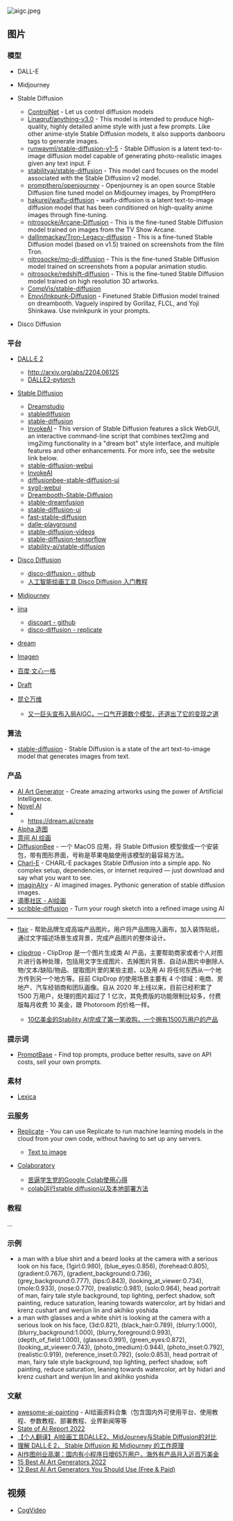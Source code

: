 ![aigc.jpeg](./aigc.jpeg)

## 图片

### 模型

- DALL-E
- Midjourney​
- Stable Diffusion

    - [ControlNet](https://github.com/lllyasviel/ControlNet) - Let us control diffusion models
    - [Linaqruf/anything-v3.0](https://huggingface.co/Linaqruf/anything-v3.0) - This model is intended to produce high-quality, highly detailed anime style with just a few prompts. Like other anime-style Stable Diffusion models, it also supports danbooru tags to generate images.
    - [runwayml/stable-diffusion-v1-5](https://huggingface.co/runwayml/stable-diffusion-v1-5) - Stable Diffusion is a latent text-to-image diffusion model capable of generating photo-realistic images given any text input. F
    - [stabilityai/stable-diffusion](https://huggingface.co/spaces/stabilityai/stable-diffusion) - This model card focuses on the model associated with the Stable Diffusion v2 model.
    - [prompthero/openjourney](https://huggingface.co/prompthero/openjourney) - Openjourney is an open source Stable Diffusion fine tuned model on Midjourney images, by PromptHero
    - [hakurei/waifu-diffusion](https://huggingface.co/hakurei/waifu-diffusion) - waifu-diffusion is a latent text-to-image diffusion model that has been conditioned on high-quality anime images through fine-tuning.
    - [nitrosocke/Arcane-Diffusion](https://huggingface.co/nitrosocke/Arcane-Diffusion) - This is the fine-tuned Stable Diffusion model trained on images from the TV Show Arcane. 
    - [dallinmackay/Tron-Legacy-diffusion](https://huggingface.co/dallinmackay/Tron-Legacy-diffusion) - This is a fine-tuned Stable Diffusion model (based on v1.5) trained on screenshots from the film Tron.
    - [nitrosocke/mo-di-diffusion](https://huggingface.co/nitrosocke/mo-di-diffusion) - This is the fine-tuned Stable Diffusion model trained on screenshots from a popular animation studio.
    - [nitrosocke/redshift-diffusion](https://huggingface.co/nitrosocke/redshift-diffusion) - This is the fine-tuned Stable Diffusion model trained on high resolution 3D artworks.
    - [CompVis/stable-diffusion](https://github.com/CompVis/stable-diffusion)
    - [Envvi/Inkpunk-Diffusion](https://huggingface.co/Envvi/Inkpunk-Diffusion) - Finetuned Stable Diffusion model trained on dreambooth. Vaguely inspired by Gorillaz, FLCL, and Yoji Shinkawa. Use nvinkpunk in your prompts.

- Disco Diffusion

### 平台

- [DALL·E 2](https://openai.com/dall-e-2/)

    - http://arxiv.org/abs/2204.06125
    - [DALLE2-pytorch](https://github.com/lucidrains/DALLE2-pytorch)

- [Stable Diffusion](https://stablediffusionweb.com)

    - [Dreamstudio](https://beta.dreamstudio.ai)
    - [stablediffusion](https://github.com/Stability-AI/stablediffusion)
    - [stable-diffusion](https://github.com/CompVis/stable-diffusion)
    - [InvokeAI](https://github.com/invoke-ai/InvokeAI) - This version of Stable Diffusion features a slick WebGUI, an interactive command-line script that combines text2img and img2img functionality in a "dream bot" style interface, and multiple features and other enhancements. For more info, see the website link below.
    - [stable-diffusion-webui](https://github.com/AUTOMATIC1111/stable-diffusion-webui)
    - [InvokeAI](https://github.com/invoke-ai/InvokeAI)
    - [diffusionbee-stable-diffusion-ui](https://github.com/divamgupta/diffusionbee-stable-diffusion-ui)
    - [sygil-webui](https://github.com/Sygil-Dev/sygil-webui)
    - [Dreambooth-Stable-Diffusion](https://github.com/XavierXiao/Dreambooth-Stable-Diffusion)
    - [stable-dreamfusion](https://github.com/ashawkey/stable-dreamfusion)
    - [stable-diffusion-ui](https://github.com/cmdr2/stable-diffusion-ui)
    - [fast-stable-diffusion](https://github.com/TheLastBen/fast-stable-diffusion)
    - [dalle-playground](https://github.com/saharmor/dalle-playground)
    - [stable-diffusion-videos](https://github.com/nateraw/stable-diffusion-videos)
    - [stable-diffusion-tensorflow](https://github.com/divamgupta/stable-diffusion-tensorflow)
    - [stability-ai/stable-diffusion](https://replicate.com/stability-ai/stable-diffusion)

- [Disco Diffusion](https://colab.research.google.com/github/alembics/disco-diffusion/blob/main/Disco_Diffusion.ipynb)

    - [disco-diffusion - github](https://github.com/alembics/disco-diffusion)
    - [人工智能绘画工具 Disco Diffusion 入门教程](https://zhuanlan.zhihu.com/p/563831317)

- [Midjourney](https://midjourney.com/)
- [jina](https://jina.ai/)

    - [discoart - github](https://github.com/jina-ai/discoart)
    - [disco-diffusion - replicate](https://replicate.com/nightmareai/disco-diffusion)

- [dream](https://dream.ai/create)
- [Imagen](https://imagen.research.google/)
- [百度·文心一格](https://yige.baidu.com/)
- [Draft](https://draft.art/)
- [昆仑万维](https://www.kunlun.com/)

    - [又一巨头宣布入局AIGC，一口气开源数个模型，还道出了它的变现之道](https://mp.weixin.qq.com/s/HZjxDhaMqqgM92puoedJvg)

### 算法

- [stable-diffusion](https://huggingface.co/spaces/stabilityai/stable-diffusion) - Stable Diffusion is a state of the art text-to-image model that generates images from text.

### 产品

- [AI Art Generator](https://creator.nightcafe.studio/) - Create amazing artworks using the power of Artificial Intelligence.
- [Novel AI](https://novelai.net/)
- - https://dream.ai/create
- [Alpha 造图](https://www.iplaysoft.com/alpha-zaotu.html)
- [意间 AI 绘画](http://yjai.ai-galaxy.com/)
- [DiffusionBee](https://diffusionbee.com/) - 一个 MacOS 应用，将 Stable Diffusion 模型做成一个安装包，带有图形界面，号称是苹果电脑使用该模型的最容易方法。
- [Charl-E](https://www.charl-e.com/) - CHARL-E packages Stable Diffusion into a simple app. No complex setup, dependencies, or internet required — just download and say what you want to see.
- [imaginAIry](https://github.com/brycedrennan/imaginAIry) - AI imagined images. Pythonic generation of stable diffusion images.
- [滴墨社区 - AI绘画](https://www.domo.cool/introduction)
- [scribble-diffusion](https://github.com/replicate/scribble-diffusion) - Turn your rough sketch into a refined image using AI

---

- [flair](https://flair.ai/) - 帮助品牌生成高端产品图片。用户将产品图拖入画布，加入装饰贴纸，通过文字描述场景生成背景，完成产品图片的整体设计。
- [clipdrop](https://clipdrop.co/) - ClipDrop 是一个图片生成类 AI 产品，主要帮助商家或者个人对图片进行各种处理，包括用文字生成图片、去掉图片背景、自动从图片中删除人物/文本/缺陷/物品、提取图片里的某些主题，以及用 AI 将任何东西从一个地方传到另一个地方等。目前 ClipDrop 的使用场景主要有 4 个领域：电商、房地产、汽车经销商和团队画像。自从 2020 年上线以来，目前已经积累了 1500 万用户，处理的图片超过了 1 亿次，其免费版的功能限制比较多，付费版每月收费 10 美金，跟 Photoroom 的价格一样。

    - [10亿美金的Stability AI完成了第一笔收购，一个拥有1500万用户的产品](https://mp.weixin.qq.com/s/qDZx_2A2lk4B1_EpcUa4bA)

### 提示词

- [PromptBase](https://promptbase.com/) - Find top prompts, produce better results, save on API costs, sell your own prompts.

### 素材

- [Lexica](https://lexica.art/?)

### 云服务

- [Replicate](https://replicate.com) - You can use Replicate to run machine learning models in the cloud from your own code, without having to set up any servers.

    - [Text to image](https://replicate.com/collections/text-to-image)

- [Colaboratory](https://colab.research.google.com/)

    - [苦逼学生党的Google Colab使用心得](https://zhuanlan.zhihu.com/p/54389036)
    - [colab运行stable diffusion以及本地部署方法](https://zhuanlan.zhihu.com/p/561546984)

### 教程

...

### 示例

- a man with a blue shirt and a beard looks at the camera with a serious look on his face, (1girl:0.980), (blue_eyes:0.856), (forehead:0.805), (gradient:0.767), (gradient_background:0.736), (grey_background:0.777), (lips:0.843), (looking_at_viewer:0.734), (mole:0.933), (nose:0.770), (realistic:0.981), (solo:0.964), head portrait of man, fairy tale style background,  top lighting, perfect shadow, soft painting, reduce saturation, leaning towards watercolor, art by hidari and krenz cushart and wenjun lin and akihiko yoshida
- a man with glasses and a white shirt is looking at the camera with a serious look on his face, (3d:0.821), (black_hair:0.789), (blurry:1.000), (blurry_background:1.000), (blurry_foreground:0.993), (depth_of_field:1.000), (glasses:0.991), (green_eyes:0.872), (looking_at_viewer:0.743), (photo_\(medium\):0.944), (photo_inset:0.792), (realistic:0.919), (reference_inset:0.792), (solo:0.853), head portrait of man, fairy tale style background,  top lighting, perfect shadow, soft painting, reduce saturation, leaning towards watercolor, art by hidari and krenz cushart and wenjun lin and akihiko yoshida

### 文献

- [awesome-ai-painting](https://github.com/hua1995116/awesome-ai-painting) - AI绘画资料合集（包含国内外可使用平台、使用教程、参数教程、部署教程、业界新闻等等
- [State of AI Report 2022](https://www.stateof.ai/)
- [【个人翻译】AI绘画工具DALLE2、MidJourney与Stable Diffusion的对比](https://www.bilibili.com/read/cv18290360?from=articleDetail)
- [理解 DALL·E 2， Stable Diffusion 和 Midjourney 的工作原理](https://xie.infoq.cn/article/2c3b18864176bed4fbc0d576c)
- [AI作图创业高潮：国内有小程序日增65万用户，海外有产品月入近百万美金](https://www.baijing.cn/article/41647)
- [15 Best AI Art Generators 2022](https://rigorousthemes.com/blog/best-ai-art-generators/)
- [12 Best AI Art Generators You Should Use (Free & Paid)](https://beebom.com/best-ai-text-to-image-art-generators/)

## 视频

- [CogVideo](https://github.com/THUDM/CogVideo)
